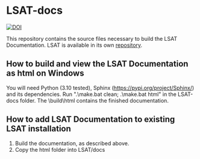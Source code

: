 LSAT-docs
=========

[![DOI](https://zenodo.org/badge/386275172.svg)](https://zenodo.org/badge/latestdoi/386275172)

This repository contains the source files necessary to build the LSAT Documentation.
LSAT is available in its own [repository](https://github.com/BGR-EGHA/LSAT).

## How to build and view the LSAT Documentation as html on Windows

You will need Python (3.10 tested), Sphinx (https://pypi.org/project/Sphinx/) and its dependencies.
Run ".\make.bat clean; .\make.bat html" in the LSAT-docs folder.
The \build\html contains the finished documentation.

## How to add LSAT Documentation to existing LSAT installation

1. Build the documentation, as described above.
2. Copy the html folder into LSAT/docs
